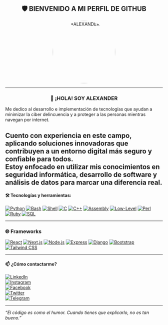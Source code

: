
<h2 align="center"><strong>🛡️ BIENVENIDO A MI PERFIL DE GITHUB</strong></h2>

<p align="center">
  <img src="https://avatars.githubusercontent.com/u/215355512?s=400&u=ba74518188666e831e48d452af435cd43ba8d64e&v=4" 
       alt="*ALEXANDER*" 
       width="200" 
       style="border-radius: 100%;"/>
</p>

---
<h3 align="center"><strong>👋 ¡HOLA! SOY ALEXANDER</strong></h3>

Me dedico al desarrollo e implementación de tecnologías que ayudan a minimizar la ciber delincuencia y a proteger a las personas mientras navegan por internet.  

Cuento con experiencia en este campo, aplicando soluciones innovadoras que contribuyen a un entorno digital más seguro y confiable para todos.  
Estoy enfocado en utilizar mis conocimientos en seguridad informática, desarrollo de software y análisis de datos para marcar una diferencia real.
---

#### 🛠 Tecnologías y herramientas:
[![Python](https://img.shields.io/badge/Python-3776AB?style=for-the-badge&logo=python&logoColor=white)](#)
[![Bash](https://img.shields.io/badge/Bash-4EAA25?style=for-the-badge&logo=gnubash&logoColor=white)](#)
[![Shell](https://img.shields.io/badge/Shell-121011?style=for-the-badge&logo=gnu-bash&logoColor=white)](#)
[![C](https://img.shields.io/badge/C-00599C?style=for-the-badge&logo=c&logoColor=white)](#)
[![C++](https://img.shields.io/badge/C++-00599C?style=for-the-badge&logo=cplusplus&logoColor=white)](#)
[![Assembly](https://img.shields.io/badge/Assembly-6E4C13?style=for-the-badge&logoColor=white)](#)
[![Low-Level](https://img.shields.io/badge/Low--Level-444444?style=for-the-badge&logo=gear&logoColor=white)](#)
[![Perl](https://img.shields.io/badge/Perl-39457E?style=for-the-badge&logo=perl&logoColor=white)](#)
[![Ruby](https://img.shields.io/badge/Ruby-CC342D?style=for-the-badge&logo=ruby&logoColor=white)](#)
[![SQL](https://img.shields.io/badge/SQL-003B57?style=for-the-badge&logo=postgresql&logoColor=white)](#)

---
### 🌐 Frameworks

[![React](https://img.shields.io/badge/-React-61DAFB?style=for-the-badge&logo=react&logoColor=000)](#)
[![Next.js](https://img.shields.io/badge/-Next.js-000000?style=for-the-badge&logo=next.js&logoColor=fff)](#)
[![Node.js](https://img.shields.io/badge/-Node.js-339933?style=for-the-badge&logo=node.js&logoColor=fff)](#)
[![Express](https://img.shields.io/badge/-Express-000000?style=for-the-badge&logo=express&logoColor=fff)](#)
[![Django](https://img.shields.io/badge/-Django-092E20?style=for-the-badge&logo=django&logoColor=fff)](#)
[![Bootstrap](https://img.shields.io/badge/-Bootstrap-7952B3?style=for-the-badge&logo=bootstrap&logoColor=fff)](#)
[![Tailwind CSS](https://img.shields.io/badge/-Tailwind%20CSS-38B2AC?style=for-the-badge&logo=tailwind-css&logoColor=fff)](#)

---

#### 📫 ¿Cómo contactarme?

[![LinkedIn](https://img.shields.io/badge/LinkedIn-0077B5?style=for-the-badge&logo=linkedin&logoColor=white)](https://www.linkedin.com/in/tu-usuario)  
[![Instagram](https://img.shields.io/badge/Instagram-E4405F?style=for-the-badge&logo=instagram&logoColor=white)](https://www.instagram.com/tu-usuario)  
[![Facebook](https://img.shields.io/badge/Facebook-1877F2?style=for-the-badge&logo=facebook&logoColor=white)](https://www.facebook.com/tu-usuario)  
[![Twitter](https://img.shields.io/badge/Twitter-1DA1F2?style=for-the-badge&logo=x&logoColor=white)](https://twitter.com/tu-usuario)  
[![Telegram](https://img.shields.io/badge/Telegram-26A5E4?style=for-the-badge&logo=telegram&logoColor=white)](https://t.me/tu-usuario)

---
_“El código es como el humor. Cuando tienes que explicarlo, no es tan bueno.”_

